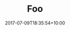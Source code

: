 ---
title: "Foo"
date: 2017-07-09T18:35:54+10:00
draft: true
serves: 
preparation-time:
cooking-time:
ingredients:
  - 1 tsp salt
method:
  - Place salt in bowl and watch
---